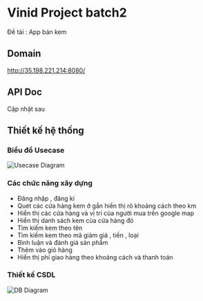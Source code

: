 # Vinid Project batch2
Đề tài : App bán kem
## Domain
http://35.198.221.214:8080/
## API Doc
Cập nhật sau
## Thiết kế hệ thống
### Biểu đồ Usecase
![Usecase Diagram](https://i.ibb.co/CnmNsyY/usecase-v2.png)


### Các chức năng xây dựng
- Đăng nhập , đăng kí
- Quét các cửa hàng kem ở gần hiền thị rõ khoảng cách theo km
- Hiển thị các cửa hàng và vị trí của người mua trên google map
- Hiển thị danh sách kem của cửa hàng đó
- Tìm kiếm kem theo tên
- Tìm kiếm kem theo mã giảm giá , tiền , loại
- Bình luận và đánh giá sản phẩm
- Thêm vào giỏ hàng
- Hiển thị phí giao hàng theo khoảng cách và thanh toán

### Thiết kế CSDL
![DB Diagram](https://i.ibb.co/RP1kk9H/db-v2.png)
